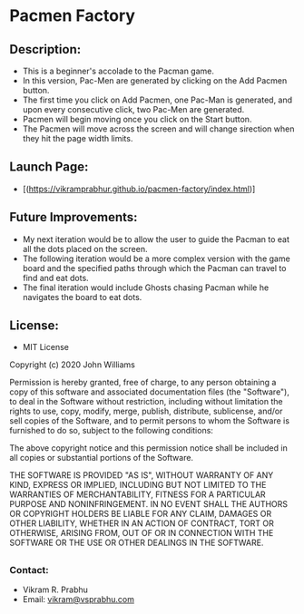 # Pacmen Factory

## Description:
  - This is a beginner's accolade to the Pacman game.
  - In this version, Pac-Men are generated by clicking on the Add Pacmen button.
  - The first time you click on Add Pacmen, one Pac-Man is generated, and upon every consecutive click, two Pac-Men are generated.
  - Pacmen will begin moving once you click on the Start button.
  - The Pacmen will move across the screen and will change sirection when they hit the page width limits.

## Launch Page:

  - [(https://vikramprabhur.github.io/pacmen-factory/index.html)] 

## Future Improvements:
  - My next iteration would be to allow the user to guide the Pacman to eat all the dots placed on the screen.
  - The following iteration would be a more complex version with the game board and the specified paths through which the Pacman can travel to find and eat dots.
  - The final iteration would include Ghosts chasing Pacman while he navigates the board to eat dots. 

## License:
- MIT License

Copyright (c) 2020 John Williams

Permission is hereby granted, free of charge, to any person obtaining a copy
of this software and associated documentation files (the "Software"), to deal
in the Software without restriction, including without limitation the rights
to use, copy, modify, merge, publish, distribute, sublicense, and/or sell
copies of the Software, and to permit persons to whom the Software is
furnished to do so, subject to the following conditions:

The above copyright notice and this permission notice shall be included in all
copies or substantial portions of the Software.

THE SOFTWARE IS PROVIDED "AS IS", WITHOUT WARRANTY OF ANY KIND, EXPRESS OR
IMPLIED, INCLUDING BUT NOT LIMITED TO THE WARRANTIES OF MERCHANTABILITY,
FITNESS FOR A PARTICULAR PURPOSE AND NONINFRINGEMENT. IN NO EVENT SHALL THE
AUTHORS OR COPYRIGHT HOLDERS BE LIABLE FOR ANY CLAIM, DAMAGES OR OTHER
LIABILITY, WHETHER IN AN ACTION OF CONTRACT, TORT OR OTHERWISE, ARISING FROM,
OUT OF OR IN CONNECTION WITH THE SOFTWARE OR THE USE OR OTHER DEALINGS IN THE
SOFTWARE.

##

### Contact:
- Vikram R. Prabhu
- Email: vikram@vsprabhu.com
